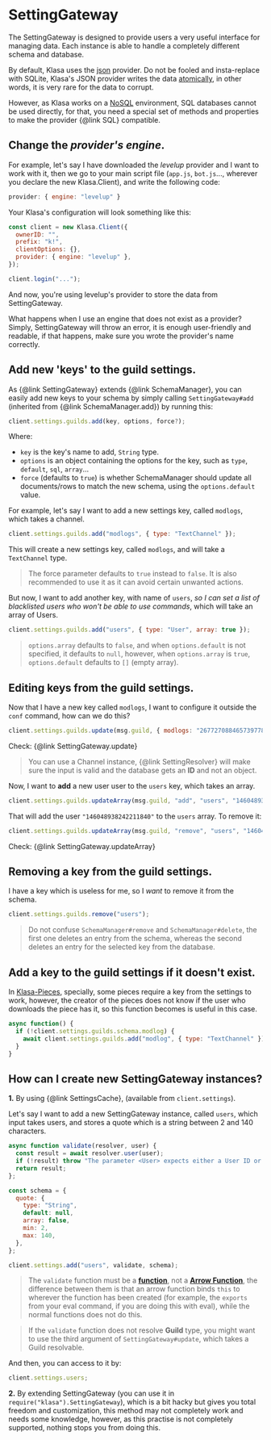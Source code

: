 # SettingGateway

The SettingGateway is designed to provide users a very useful interface for managing data. Each instance is able to handle a completely different schema and database.

By default, Klasa uses the [json](https://github.com/dirigeants/klasa/blob/master/src/providers/json.js) provider. Do not be fooled and insta-replace with SQLite, Klasa's JSON provider writes the data [atomically](https://en.wikipedia.org/wiki/Atomicity_(database_systems)), in other words, it is very rare for the data to corrupt.

However, as Klasa works on a [NoSQL](https://en.wikipedia.org/wiki/NoSQL) environment, SQL databases cannot be used directly, for that, you need a special set of methods and properties to make the provider {@link SQL} compatible.

## Change the *provider's engine*.

For example, let's say I have downloaded the *levelup* provider and I want to work with it, then we go to your main script file (`app.js`, `bot.js`..., wherever you declare the new Klasa.Client), and write the following code:
```javascript
provider: { engine: "levelup" }
```

Your Klasa's configuration will look something like this:
```javascript
const client = new Klasa.Client({
  ownerID: "",
  prefix: "k!",
  clientOptions: {},
  provider: { engine: "levelup" },
});

client.login("...");
```
And now, you're using levelup's provider to store the data from SettingGateway.

What happens when I use an engine that does not exist as a provider? Simply, SettingGateway will throw an error, it is enough user-friendly and readable, if that happens, make sure you wrote the provider's name correctly.

## Add new 'keys' to the guild settings.

As {@link SettingGateway} extends {@link SchemaManager}, you can easily add new keys to your schema by simply calling `SettingGateway#add` (inherited from {@link SchemaManager.add}) by running this:

```javascript
client.settings.guilds.add(key, options, force?);
```

Where:
- `key` is the key's name to add, `String` type.
- `options` is an object containing the options for the key, such as `type`, `default`, `sql`, `array`...
- `force` (defaults to `true`) is whether SchemaManager should update all documents/rows to match the new schema, using the `options.default` value.

For example, let's say I want to add a new settings key, called `modlogs`, which takes a channel.

```javascript
client.settings.guilds.add("modlogs", { type: "TextChannel" });
```

This will create a new settings key, called `modlogs`, and will take a `TextChannel` type.

> The force parameter defaults to `true` instead to `false`. It is also recommended to use it as it can avoid certain unwanted actions.

But now, I want to add another key, with name of `users`, *so I can set a list of blacklisted users who won't be able to use commands*, which will take an array of Users.

```javascript
client.settings.guilds.add("users", { type: "User", array: true });
```

> `options.array` defaults to `false`, and when `options.default` is not specified, it defaults to `null`, however, when `options.array` is `true`, `options.default` defaults to `[]` (empty array).

## Editing keys from the guild settings.

Now that I have a new key called `modlogs`, I want to configure it outside the `conf` command, how can we do this?

```javascript
client.settings.guilds.update(msg.guild, { modlogs: "267727088465739778" });
```

Check: {@link SettingGateway.update}

> You can use a Channel instance, {@link SettingResolver} will make sure the input is valid and the database gets an **ID** and not an object.

Now, I want to **add** a new user user to the `users` key, which takes an array.

```javascript
client.settings.guilds.updateArray(msg.guild, "add", "users", "146048938242211840");
```

That will add the user `"146048938242211840"` to the `users` array. To remove it:

```javascript
client.settings.guilds.updateArray(msg.guild, "remove", "users", "146048938242211840");
```

Check: {@link SettingGateway.updateArray}

## Removing a key from the guild settings.

I have a key which is useless for me, so I *want* to remove it from the schema.

```javascript
client.settings.guilds.remove("users");
```

> Do not confuse `SchemaManager#remove` and `SchemaManager#delete`, the first one deletes an entry from the schema, whereas the second deletes an entry for the selected key from the database.

## Add a key to the guild settings if it doesn't exist.

In [Klasa-Pieces](https://github.com/dirigeants/klasa-pieces/), specially, some pieces require a key from the settings to work, however, the creator of the pieces does not know if the user who downloads the piece has it, so this function becomes is useful in this case.

```javascript
async function() {
  if (!client.settings.guilds.schema.modlog) {
    await client.settings.guilds.add("modlog", { type: "TextChannel" });
  }
}
```

## How can I create new SettingGateway instances?

**1.** By using {@link SettingsCache}, (available from `client.settings`).

Let's say I want to add a new SettingGateway instance, called `users`, which input takes users, and stores a quote which is a string between 2 and 140 characters.

```javascript
async function validate(resolver, user) {
  const result = await resolver.user(user);
  if (!result) throw "The parameter <User> expects either a User ID or a User Object.";
  return result;
};

const schema = {
  quote: {
    type: "String",
    default: null,
    array: false,
    min: 2,
    max: 140,
  },
};

client.settings.add("users", validate, schema);
```

> The `validate` function must be a [**function**](https://developer.mozilla.org/en-US/docs/Web/JavaScript/Reference/Operators/function), not a [**Arrow Function**](https://developer.mozilla.org/en/docs/Web/JavaScript/Reference/Functions/Arrow_functions), the difference between them is that an arrow function binds `this` to wherever the function has been created (for example, the `exports` from your eval command, if you are doing this with eval), while the normal functions does not do this.

> If the `validate` function does not resolve **Guild** type, you might want to use the third argument of `SettingGateway#update`, which takes a Guild resolvable.

And then, you can access to it by:

```javascript
client.settings.users;
``` 

**2.** By extending SettingGateway (you can use it in `require("klasa").SettingGateway`), which is a bit hacky but gives you total freedom and customization, this method may not completely work and needs some knowledge, however, as this practise is not completely supported, nothing stops you from doing this.
